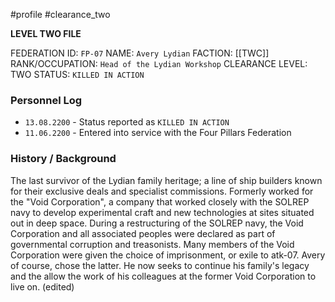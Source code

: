 #profile #clearance_two 

**LEVEL TWO FILE**

FEDERATION ID: `FP-07`
NAME: `Avery Lydian`
FACTION: [[TWC]]
RANK/OCCUPATION: `Head of the Lydian Workshop`
CLEARANCE LEVEL: TWO
STATUS: `KILLED IN ACTION`

### Personnel Log
- `13.08.2200` - Status reported as `KILLED IN ACTION`
- `11.06.2200` - Entered into service with the Four Pillars Federation

### History / Background
The last survivor of the Lydian family heritage; a line of ship builders known for their exclusive deals and specialist commissions. Formerly worked for the "Void Corporation", a company that worked closely with the SOLREP navy to develop experimental craft and new technologies at sites situated out in deep space. During a restructuring of the SOLREP navy, the Void Corporation and all associated peoples were declared as part of governmental corruption and treasonists. Many members of the Void Corporation were given the choice of imprisonment, or exile to atk-07. Avery of course, chose the latter. He now seeks to continue his family's legacy and the allow the work of his colleagues at the former Void Corporation to live on. (edited)

